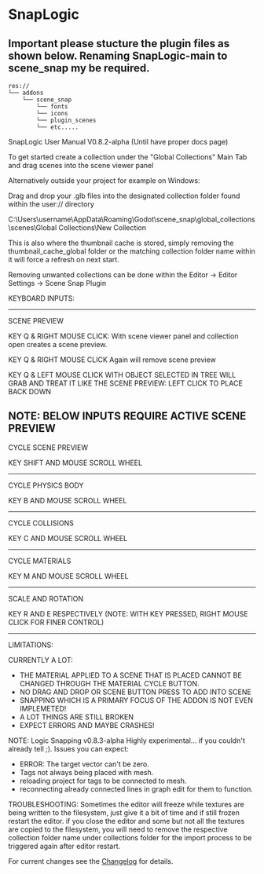 # SnapLogic

## Important please stucture the plugin files as shown below. Renaming SnapLogic-main to scene_snap my be required.
```
res://
└── addons
    └── scene_snap
        └── fonts
        └── icons
        └── plugin_scenes
        └── etc.....
```

SnapLogic User Manual V0.8.2-alpha (Until have proper docs page) 

To get started create a collection under the "Global Collections" Main Tab and drag scenes into the scene viewer panel


Alternatively outside your project for example on Windows:

Drag and drop your .glb files into the designated collection folder found within the user:// directory

C:\Users\username\AppData\Roaming\Godot\scene_snap\global_collections\scenes\Global Collections\New Collection  

This is also where the thumbnail cache is stored, simply removing the thumbnail_cache_global folder or the matching collection folder name within it will force a refresh on next start.

Removing unwanted collections can be done within the Editor -> Editor Settings -> Scene Snap Plugin


KEYBOARD INPUTS:

--------------------------
SCENE PREVIEW

KEY Q & RIGHT MOUSE CLICK:
With scene viewer panel and collection open creates a scene preview.

KEY Q & RIGHT MOUSE CLICK Again will remove scene preview



KEY Q & LEFT MOUSE CLICK WITH OBJECT SELECTED IN TREE WILL GRAB AND TREAT IT LIKE THE SCENE PREVIEW:
LEFT CLICK TO PLACE BACK DOWN


NOTE: BELOW INPUTS REQUIRE ACTIVE SCENE PREVIEW
--------------------------
CYCLE SCENE PREVIEW

KEY SHIFT AND MOUSE SCROLL WHEEL


--------------------------
CYCLE PHYSICS BODY

KEY B AND MOUSE SCROLL WHEEL


--------------------------
CYCLE COLLISIONS

KEY C AND MOUSE SCROLL WHEEL

--------------------------
CYCLE MATERIALS

KEY M AND MOUSE SCROLL WHEEL


--------------------------
SCALE AND ROTATION

KEY R AND E RESPECTIVELY (NOTE: WITH KEY PRESSED, RIGHT MOUSE CLICK FOR FINER CONTROL)



------------------------------------------------------------------------------
LIMITATIONS:

CURRENTLY A LOT:
- THE MATERIAL APPLIED TO A SCENE THAT IS PLACED CANNOT BE CHANGED THROUGH THE MATERIAL CYCLE BUTTON.
- NO DRAG AND DROP OR SCENE BUTTON PRESS TO ADD INTO SCENE
- SNAPPING WHICH IS A PRIMARY FOCUS OF THE ADDON IS NOT EVEN IMPLEMETED!
- A LOT THINGS ARE STILL BROKEN
- EXPECT ERRORS AND MAYBE CRASHES!


NOTE: Logic Snapping v0.8.3-alpha Highly experimental... if you couldn't already tell ;). Issues you can expect:
- ERROR: The target vector can't be zero.
- Tags not always being placed with mesh.
- reloading project for tags to be connected to mesh.
- reconnecting already connected lines in graph edit for them to function.


TROUBLESHOOTING:
Sometimes the editor will freeze while textures are being written to the filesystem, just give it a bit of time and if still frozen restart the editor.
if you close the editor and some but not all the textures are copied to the filesystem, you will need to remove the respective collection folder name under collections folder for the import process to be triggered again after editor restart.

For current changes see the [Changelog](./CHANGELOG.md) for details.
